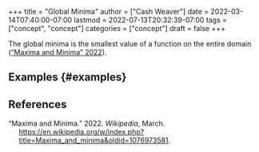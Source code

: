 +++
title = "Global Minima"
author = ["Cash Weaver"]
date = 2022-03-14T07:40:00-07:00
lastmod = 2022-07-13T20:32:39-07:00
tags = ["concept", "concept"]
categories = ["concept"]
draft = false
+++

The global minima is the smallest value of a function on the entire domain (<a href="#citeproc_bib_item_1">“Maxima and Minima” 2022</a>).


## Examples {#examples}

## References

<style>.csl-entry{text-indent: -1.5em; margin-left: 1.5em;}</style><div class="csl-bib-body">
  <div class="csl-entry"><a id="citeproc_bib_item_1"></a>“Maxima and Minima.” 2022. <i>Wikipedia</i>, March. <a href="https://en.wikipedia.org/w/index.php?title=Maxima_and_minima&oldid=1076973581">https://en.wikipedia.org/w/index.php?title=Maxima_and_minima&#38;oldid=1076973581</a>.</div>
</div>
